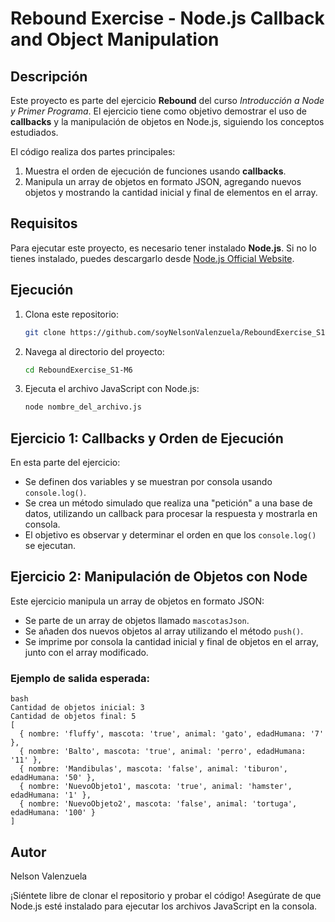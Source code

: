 # Rebound Exercise - Node.js Callback and Object Manipulation

## Descripción

Este proyecto es parte del ejercicio **Rebound** del curso _Introducción a Node y Primer Programa_. El ejercicio tiene como objetivo demostrar el uso de **callbacks** y la manipulación de objetos en Node.js, siguiendo los conceptos estudiados.

El código realiza dos partes principales:
1. Muestra el orden de ejecución de funciones usando **callbacks**.
2. Manipula un array de objetos en formato JSON, agregando nuevos objetos y mostrando la cantidad inicial y final de elementos en el array.

## Requisitos

Para ejecutar este proyecto, es necesario tener instalado **Node.js**. Si no lo tienes instalado, puedes descargarlo desde [Node.js Official Website](https://nodejs.org/).

## Ejecución

1. Clona este repositorio:

    ```bash
    git clone https://github.com/soyNelsonValenzuela/ReboundExercise_S1-M6.git
    ```

2. Navega al directorio del proyecto:

    ```bash
    cd ReboundExercise_S1-M6
    ```

3. Ejecuta el archivo JavaScript con Node.js:

    ```bash
    node nombre_del_archivo.js
    ```

## Ejercicio 1: Callbacks y Orden de Ejecución

En esta parte del ejercicio:

- Se definen dos variables y se muestran por consola usando `console.log()`.
- Se crea un método simulado que realiza una "petición" a una base de datos, utilizando un callback para procesar la respuesta y mostrarla en consola.
- El objetivo es observar y determinar el orden en que los `console.log()` se ejecutan.

## Ejercicio 2: Manipulación de Objetos con Node

Este ejercicio manipula un array de objetos en formato JSON:

- Se parte de un array de objetos llamado `mascotasJson`.
- Se añaden dos nuevos objetos al array utilizando el método `push()`.
- Se imprime por consola la cantidad inicial y final de objetos en el array, junto con el array modificado.

### Ejemplo de salida esperada:

```
bash
Cantidad de objetos inicial: 3
Cantidad de objetos final: 5
[
  { nombre: 'fluffy', mascota: 'true', animal: 'gato', edadHumana: '7' },
  { nombre: 'Balto', mascota: 'true', animal: 'perro', edadHumana: '11' },
  { nombre: 'Mandibulas', mascota: 'false', animal: 'tiburon', edadHumana: '50' },
  { nombre: 'NuevoObjeto1', mascota: 'true', animal: 'hamster', edadHumana: '1' },
  { nombre: 'NuevoObjeto2', mascota: 'false', animal: 'tortuga', edadHumana: '100' }
]
```

## Autor

Nelson Valenzuela

¡Siéntete libre de clonar el repositorio y probar el código! Asegúrate de que Node.js esté instalado para ejecutar los archivos JavaScript en la consola.
